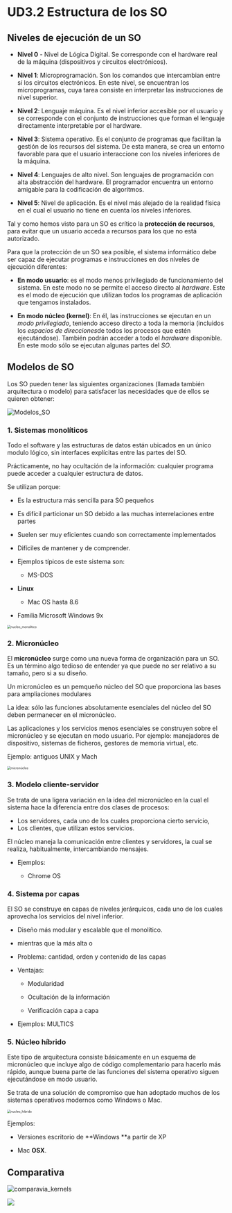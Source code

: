 # UD3.2 Estructura de los SO

## Niveles de ejecución de un SO	

- **Nivel 0** - Nivel de Lógica Digital. Se corresponde con el hardware real de la máquina (dispositivos y circuitos electrónicos).

- **Nivel 1**: Microprogramación. Son los comandos que intercambian entre sí los circuitos electrónicos. En este nivel, se encuentran los microprogramas, cuya tarea consiste en interpretar las instrucciones de nivel superior.

- **Nivel 2**: Lenguaje máquina. Es el nivel inferior accesible por el usuario y se corresponde con el conjunto de instrucciones que forman el lenguaje directamente interpretable por el hardware.

- **Nivel 3**: Sistema operativo. Es el conjunto de programas que facilitan la gestión de los recursos del sistema. De esta manera, se crea un entorno favorable para que el usuario interaccione con los niveles inferiores de la máquina.

- **Nivel 4**: Lenguajes de alto nivel. Son lenguajes de programación con alta abstracción del hardware. El programador encuentra un entorno amigable para la codificación de algoritmos.

- **Nivel 5**: Nivel de aplicación. Es el nivel más alejado de la realidad física en el cual el usuario no tiene en cuenta los niveles inferiores.

Tal y como hemos visto para un SO es crítico la **protección de recursos**, para evitar que un usuario acceda a recursos para los que no está autorizado.

Para que la protección de un SO sea posible, el sistema informático debe ser capaz de ejecutar programas e instrucciones en dos niveles de ejecución diferentes:

-   **En modo usuario**: es el modo menos privilegiado de funcionamiento del sistema. En este modo no se permite el acceso directo al *hardware*. Este es el modo de ejecución que utilizan todos los programas de aplicación que tengamos instalados.
    
-   **En modo núcleo (kernel)**: En él, las instrucciones se ejecutan en un *modo privilegiado*, teniendo acceso directo a toda la memoria (incluidos los *espacios de direcciones*de todos los procesos que estén ejecutándose). También podrán acceder a todo el *hardware* disponible. En este modo sólo se ejecutan algunas partes del *SO*.



## Modelos de SO

Los SO pueden tener las siguientes organizaciones (llamada también arquitectura o modelo) para satisfacer las necesidades que de ellos se quieren obtener:

![Modelos_SO](media/Modelos_SO.png)


### 1. Sistemas monolíticos

Todo el software y las estructuras de datos están ubicados en un único  modulo lógico, sin interfaces explícitas entre las partes del SO.

Prácticamente, no hay ocultación de la información: cualquier programa puede acceder a cualquier estructura de datos.

Se utilizan porque:

-   Es la estructura más sencilla para SO pequeños

-   Es difícil particionar un SO debido a las muchas interrelaciones entre partes

-   Suelen ser muy eficientes cuando son correctamente implementados

-   Difíciles de mantener y de comprender.

-   Ejemplos típicos de este sistema son:

    -   MS-DOS
-   **Linux**
    -   Mac OS hasta 8.6
-   Familia Microsoft Windows 9x

<img src="media/nucleo_monolítico.jpg" alt="nucleo_monolítico" style="zoom:50%;" />

### 2. Micronúcleo

El **micronúcleo** surge como una nueva forma de organización para un SO. Es un     término algo tedioso de entender ya que puede no ser relativo a su tamaño, pero si a su diseño.

Un micronúcleo es un pemqueño núcleo del SO que proporciona las bases para ampliaciones modulares

La idea: sólo las funciones absolutamente esenciales del núcleo del SO deben permanecer en el micronúcleo.

Las aplicaciones y los servicios menos esenciales se construyen sobre el micronúcleo y se ejecutan en modo usuario. Por ejemplo: manejadores de dispositivo, sistemas de ficheros, gestores de memoria virtual, etc.

Ejemplo: antiguos UNIX y Mach

<img src="media/micronúcleo.jpg" alt="micronúcleo" style="zoom:50%;" />


### 3. Modelo cliente-servidor	

Se trata de una ligera variación en la idea del micronúcleo en la cual el sistema hace la diferencia entre dos clases de procesos:
- Los servidores, cada uno de los cuales proporciona cierto servicio,
- Los clientes, que utilizan estos servicios.

El núcleo maneja la comunicación entre clientes y servidores, la cual se realiza, habitualmente, intercambiando mensajes.
-   Ejemplos:

    -   Chrome OS

### 4. Sistema por capas	

El SO se construye en capas de niveles jerárquicos, cada uno de los cuales aprovecha los servicios del nivel inferior.

-   Diseño más modular y escalable que el monolítico.
-   mientras que la más alta o
-   Problema: cantidad, orden y contenido de las capas
-   Ventajas:

    -   Modularidad

    -   Ocultación de la información

    -   Verificación capa a capa
-   Ejemplos: MULTICS

### 5. Núcleo híbrido	

Este tipo de arquitectura consiste básicamente en un esquema de micronúcleo que incluye algo de código complementario para hacerlo más rápido, aunque buena parte de las funciones del sistema operativo siguen ejecutándose en modo usuario.

Se trata de una solución de compromiso que han adoptado muchos de los sistemas operativos modernos como Windows o Mac.

<img src="media/nucleo_hibrido.jpg" alt="nucleo_hibrido" style="zoom:50%;" />

Ejemplos:

- Versiones escritorio de **Windows **a partir de XP

- Mac **OSX**.

  

##   Comparativa	

![comparavia_kernels](media/comparavia_kernels.jpg)

![](media/arquitectura_winvslinux.png)
